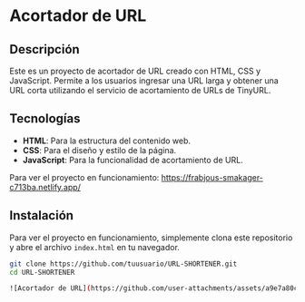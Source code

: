# Acortador de URL

## Descripción

Este es un proyecto de acortador de URL creado con HTML, CSS y JavaScript. Permite a los usuarios ingresar una URL larga y obtener una URL corta utilizando el servicio de acortamiento de URLs de TinyURL.

## Tecnologías

- **HTML**: Para la estructura del contenido web.
- **CSS**: Para el diseño y estilo de la página.
- **JavaScript**: Para la funcionalidad de acortamiento de URL.

Para ver el proyecto en funcionamiento: https://frabjous-smakager-c713ba.netlify.app/

## Instalación

Para ver el proyecto en funcionamiento, simplemente clona este repositorio y abre el archivo `index.html` en tu navegador.

```bash
git clone https://github.com/tuusuario/URL-SHORTENER.git
cd URL-SHORTENER

![Acortador de URL](https://github.com/user-attachments/assets/a9e7a80c-d78d-4501-8b97-b4ee62e377e5)


